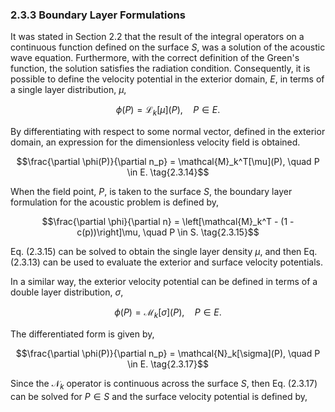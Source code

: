 ### 2.3.3 Boundary Layer Formulations <a id="section-2-3-3"></a>

It was stated in Section 2.2 that the result of the integral operators on a continuous function defined on the surface $S$, was a solution of the acoustic wave equation. Furthermore, with the correct definition of the Green's function, the solution satisfies the radiation condition. Consequently, it is possible to define the velocity potential in the exterior domain, $E$, in terms of a single layer distribution, $\mu$,

$$\phi(P) = \mathcal{L}_k[\mu](P), \quad P \in E. \tag{2.3.13}$$

By differentiating with respect to some normal vector, defined in the exterior domain, an expression for the dimensionless velocity field is obtained.

$$\frac{\partial \phi(P)}{\partial n_p} = \mathcal{M}_k^T[\mu](P), \quad P \in E. \tag{2.3.14}$$

When the field point, $P$, is taken to the surface $S$, the boundary layer formulation for the acoustic problem is defined by,

$$\frac{\partial \phi}{\partial n} = \left[\mathcal{M}_k^T - (1 - c(p))\right]\mu, \quad P \in S. \tag{2.3.15}$$

Eq. (2.3.15) can be solved to obtain the single layer density $\mu$, and then Eq. (2.3.13) can be used to evaluate the exterior and surface velocity potentials.

In a similar way, the exterior velocity potential can be defined in terms of a double layer distribution, $\sigma$,

$$\phi(P) = \mathcal{M}_k[\sigma](P), \quad P \in E. \tag{2.3.16}$$

The differentiated form is given by,

$$\frac{\partial \phi(P)}{\partial n_p} = \mathcal{N}_k[\sigma](P), \quad P \in E. \tag{2.3.17}$$

Since the $\mathcal{N}_k$ operator is continuous across the surface $S$, then Eq. (2.3.17) can be solved for $P \in S$ and the surface velocity potential is defined by,